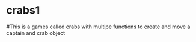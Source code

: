 # crabs1
#This is a games called crabs with multipe functions to create and move a captain and crab object
